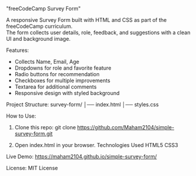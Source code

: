 "freeCodeCamp Survey Form"

A responsive Survey Form built with HTML and CSS as part of the freeCodeCamp curriculum.  
The form collects user details, role, feedback, and suggestions with a clean UI and background image.

Features:

- Collects Name, Email, Age
- Dropdowns for role and favorite feature
- Radio buttons for recommendation
- Checkboxes for multiple improvements
- Textarea for additional comments
- Responsive design with styled background

Project Structure:
survey-form/
│── index.html
│── styles.css

How to Use:

1. Clone this repo:
   git clone https://github.com/Maham2104/simple-survey-form.git

2. Open index.html in your browser.
 Technologies Used
HTML5
CSS3

Live Demo: https://maham2104.github.io/simple-survey-form/

License:
MIT License


